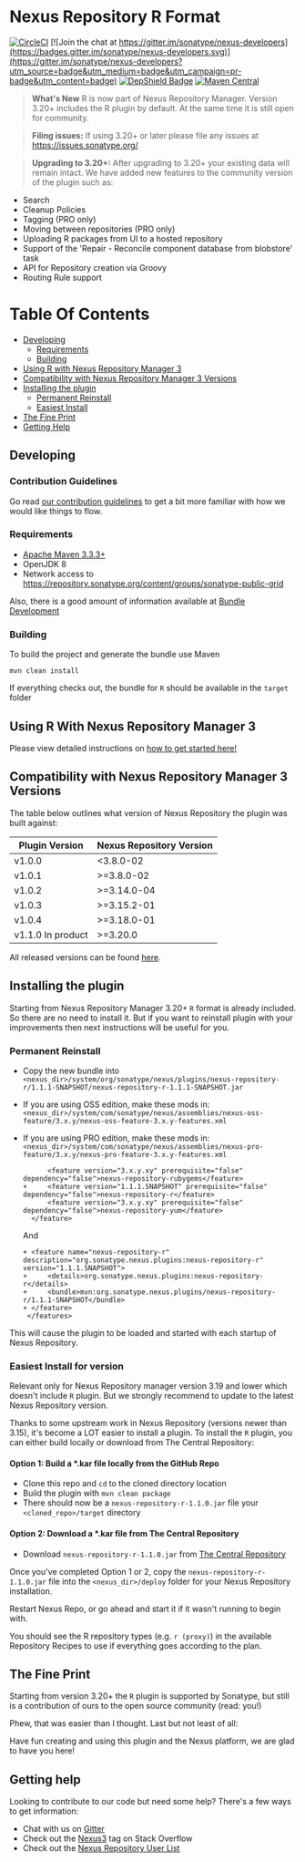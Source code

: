 <!--

    Sonatype Nexus (TM) Open Source Version
    Copyright (c) 2017-present Sonatype, Inc.
    All rights reserved. Includes the third-party code listed at http://links.sonatype.com/products/nexus/oss/attributions.

    This program and the accompanying materials are made available under the terms of the Eclipse Public License Version 1.0,
    which accompanies this distribution and is available at http://www.eclipse.org/legal/epl-v10.html.

    Sonatype Nexus (TM) Professional Version is available from Sonatype, Inc. "Sonatype" and "Sonatype Nexus" are trademarks
    of Sonatype, Inc. Apache Maven is a trademark of the Apache Software Foundation. M2eclipse is a trademark of the
    Eclipse Foundation. All other trademarks are the property of their respective owners.

-->
# Nexus Repository R Format

[![CircleCI](https://circleci.com/gh/sonatype-nexus-community/nexus-repository-r.svg?style=svg)](https://circleci.com/gh/sonatype-nexus-community/nexus-repository-r) [![Join the chat at https://gitter.im/sonatype/nexus-developers](https://badges.gitter.im/sonatype/nexus-developers.svg)](https://gitter.im/sonatype/nexus-developers?utm_source=badge&utm_medium=badge&utm_campaign=pr-badge&utm_content=badge) [![DepShield Badge](https://depshield.sonatype.org/badges/sonatype-nexus-community/nexus-repository-r/depshield.svg)](https://depshield.github.io)
[![Maven Central](https://img.shields.io/maven-central/v/org.sonatype.nexus.plugins/nexus-repository-r.svg?label=Maven%20Central)](https://search.maven.org/search?q=g:%22org.sonatype.nexus.plugins%22%20AND%20a:%22nexus-repository-r%22)

> **What's New** R is now part of Nexus Repository Manager. Version 3.20+ includes the R plugin by default. At the same time it is still open for community. 

> **Filing issues:** If using 3.20+ or later please file any issues at https://issues.sonatype.org/.

> **Upgrading to 3.20+:** After upgrading to 3.20+ your existing data will remain intact.
> We have added new features to the community version of the plugin such as:
* Search 
* Cleanup Policies 
* Tagging (PRO only)
* Moving between repositories (PRO only)
* Uploading R packages from UI to a hosted repository
* Support of the 'Repair - Reconcile component database from blobstore' task
* API for Repository creation via Groovy
* Routing Rule support

# Table Of Contents
* [Developing](#developing)
   * [Requirements](#requirements)
   * [Building](#building)
* [Using R with Nexus Repository Manager 3](#using-r-with-nexus-repository-manager-3)
* [Compatibility with Nexus Repository Manager 3 Versions](#compatibility-with-nexus-repository-manager-3-versions)
* [Installing the plugin](#installing-the-plugin)
   * [Permanent Reinstall](#permanent-reinstall)
   * [Easiest Install](#easiest-install)
* [The Fine Print](#the-fine-print)
* [Getting Help](#getting-help)

## Developing

### Contribution Guidelines

Go read [our contribution guidelines](/.github/CONTRIBUTING.md) to get a bit more familiar with how
we would like things to flow.

### Requirements

* [Apache Maven 3.3.3+](https://maven.apache.org/install.html)
* OpenJDK 8
* Network access to https://repository.sonatype.org/content/groups/sonatype-public-grid

Also, there is a good amount of information available at [Bundle Development](https://help.sonatype.com/display/NXRM3/Bundle+Development+Overview)

### Building

To build the project and generate the bundle use Maven

    mvn clean install

If everything checks out, the bundle for `R` should be available in the `target` folder

## Using R With Nexus Repository Manager 3

Please view detailed instructions on [how to get started here!](https://help.sonatype.com/repomanager3/formats/r-repositories)

## Compatibility with Nexus Repository Manager 3 Versions

The table below outlines what version of Nexus Repository the plugin was built against:

| Plugin Version | Nexus Repository Version |
|----------------|--------------------------|
| v1.0.0         | <3.8.0-02                |
| v1.0.1         | >=3.8.0-02               |
| v1.0.2         | >=3.14.0-04              |
| v1.0.3         | >=3.15.2-01              |
| v1.0.4         | >=3.18.0-01              |
| v1.1.0 In product | >=3.20.0              |
All released versions can be found [here](https://github.com/sonatype-nexus-community/nexus-repository-r/releases).

## Installing the plugin
Starting from Nexus Repository Manager 3.20+ `R` format is already included. So there are no need to install it.  But if you want to reinstall plugin with your improvements then next instructions will be useful for you.

### Permanent Reinstall

* Copy the new bundle into `<nexus_dir>/system/org/sonatype/nexus/plugins/nexus-repository-r/1.1.1-SNAPSHOT/nexus-repository-r-1.1.1-SNAPSHOT.jar`
* If you are using OSS edition, make these mods in: `<nexus_dir>/system/com/sonatype/nexus/assemblies/nexus-oss-feature/3.x.y/nexus-oss-feature-3.x.y-features.xml`
* If you are using PRO edition, make these mods in: `<nexus_dir>/system/com/sonatype/nexus/assemblies/nexus-pro-feature/3.x.y/nexus-pro-feature-3.x.y-features.xml`

   ```
         <feature version="3.x.y.xy" prerequisite="false" dependency="false">nexus-repository-rubygems</feature>
   +     <feature version="1.1.1.SNAPSHOT" prerequisite="false" dependency="false">nexus-repository-r</feature>
         <feature version="3.x.y.xy" prerequisite="false" dependency="false">nexus-repository-yum</feature>
     </feature>
   ```
   And
   ```
   + <feature name="nexus-repository-r" description="org.sonatype.nexus.plugins:nexus-repository-r" version="1.1.1.SNAPSHOT">
   +     <details>org.sonatype.nexus.plugins:nexus-repository-r</details>
   +     <bundle>mvn:org.sonatype.nexus.plugins/nexus-repository-r/1.1.1-SNAPSHOT</bundle>
   + </feature>
    </features>
   ```
This will cause the plugin to be loaded and started with each startup of Nexus Repository.

### Easiest Install for version  
Relevant only for Nexus Repository manager version 3.19 and lower  which doesn't include `R` plugin.
But we strongly recommend to update to the latest Nexus Repository version.

Thanks to some upstream work in Nexus Repository (versions newer than 3.15), it's become a LOT easier to install a plugin. To install the `R` plugin, you can either build locally or download from The Central Repository:

#### Option 1: Build a *.kar file locally from the GitHub Repo
* Clone this repo and `cd` to the cloned directory location
* Build the plugin with `mvn clean package`
* There should now be a `nexus-repository-r-1.1.0.jar` file your `<cloned_repo>/target` directory 

#### Option 2: Download a *.kar file from The Central Repository 
* Download `nexus-repository-r-1.1.0.jar` from [The Central Repository](https://search.maven.org/artifact/org.sonatype.nexus.plugins/nexus-repository-r/1.1.0/bundle)

Once you've completed Option 1 or 2, copy the `nexus-repository-r-1.1.0.jar` file into the `<nexus_dir>/deploy` folder for your Nexus Repository installation.

Restart Nexus Repo, or go ahead and start it if it wasn't running to begin with.

You should see the R repository types (e.g. `r (proxy)`) in the available Repository Recipes to use if everything goes according to the plan.

## The Fine Print

Starting from version 3.20+ the `R` plugin is supported by Sonatype, but still is a contribution of ours
to the open source community (read: you!)

Phew, that was easier than I thought. Last but not least of all:

Have fun creating and using this plugin and the Nexus platform, we are glad to have you here!

## Getting help

Looking to contribute to our code but need some help? There's a few ways to get information:

* Chat with us on [Gitter](https://gitter.im/sonatype/nexus-developers)
* Check out the [Nexus3](http://stackoverflow.com/questions/tagged/nexus3) tag on Stack Overflow
* Check out the [Nexus Repository User List](https://groups.google.com/a/glists.sonatype.com/forum/?hl=en#!forum/nexus-users)
